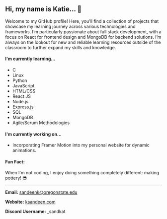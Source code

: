 ## Hi, my name is Katie... 👋

<!--
**SandKat214/SandKat214** is a ✨ _special_ ✨ repository because its `README.md` (this file) appears on your GitHub profile.

Here are some ideas to get you started:

- 🔭 I’m currently working on ...
- 🌱 I’m currently learning ...
- 👯 I’m looking to collaborate on ...
- 🤔 I’m looking for help with ...
- 💬 Ask me about ...
- 📫 How to reach me: ...
- 😄 Pronouns: ...
- ⚡ Fun fact: ...
-->

Welcome to my GitHub profile! Here, you'll find a collection of projects that showcase my learning journey across various technologies and frameworks. I’m particularly passionate about full stack development, with a focus on React for frontend design and MongoDB for backend solutions. I’m always on the lookout for new and reliable learning resources outside of the classroom to further expand my skills and knowledge.

#### I'm currently learning...

* C
* Linux
* Python
* JavaScript
* HTML/CSS
* React JS
* Node.js
* Express.js
* SQL
* MongoDB
* Agile/Scrum Methodologies

#### I'm currently working on...

* Incorporating Framer Motion into my personal website for dynamic animations.

#### Fun Fact:

When I'm not coding, I enjoy doing something completely different: making pottery! 😎

---
**Email:** <sandeenk@oregonstate.edu>

**Website:** [ksandeen.com](https://www.ksandeen.com)

**Discord Username:** _sandkat
